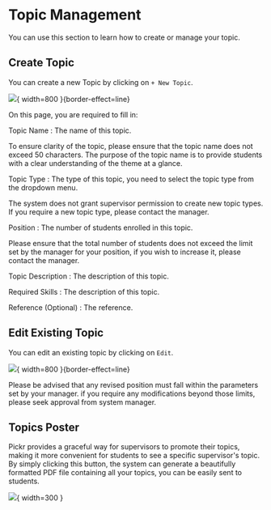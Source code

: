 # Topic Management

You can use this section to learn how to create or manage your topic.

## Create Topic

You can create a new Topic by clicking on `+ New Topic`.

![](create-topic.jpg){ width=800 }{border-effect=line}

On this page, you are required to fill in:

Topic Name
: The name of this topic.

<warning>
    <p>
To ensure clarity of the topic, please ensure that the topic name does not exceed 50 characters. The purpose of the
topic name is to provide students with a clear understanding of the theme at a glance.    </p>
</warning>

Topic Type
: The type of this topic, you need to select the topic type from the dropdown menu.

<warning>
    <p>
        The system does not grant supervisor permission to create new topic types. If you require a new topic type, please contact the manager.
    </p>
</warning>

Position
: The number of students enrolled in this topic.

<warning>
    <p>
        Please ensure that the total number of students does not exceed the limit set by the manager for your position, if you wish to increase it, please contact the manager.
    </p>
</warning>

Topic Description
: The description of this topic.

Required Skills
: The description of this topic.

Reference (Optional)
: The reference.

## Edit Existing Topic

You can edit an existing topic by clicking on `Edit`.

![](topic-edit.jpg){ width=800 }{border-effect=line}

<warning>
    <p>
        Please be advised that any revised position must fall within the parameters set by your manager. if you require any modifications beyond those limits, please seek approval from system manager.
    </p>
</warning>

## Topics Poster

Pickr provides a graceful way for supervisors to promote their topics, making it more convenient for
students to see a specific supervisor's topic. By simply clicking this button, the system can generate a beautifully
formatted PDF file containing all your topics, you can be easily sent to students.

![](poster.png){ width=300 }



